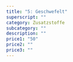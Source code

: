 ```yaml
---
title: "5: Geschwefelt"
superscript: ""
category: Zusatzstoffe
subcategory: ""
description: ""
price1: "50"
price2: ""
price3: ""
---
```

